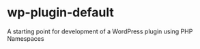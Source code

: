 wp-plugin-default
=================

A starting point for development of a WordPress plugin using PHP Namespaces
